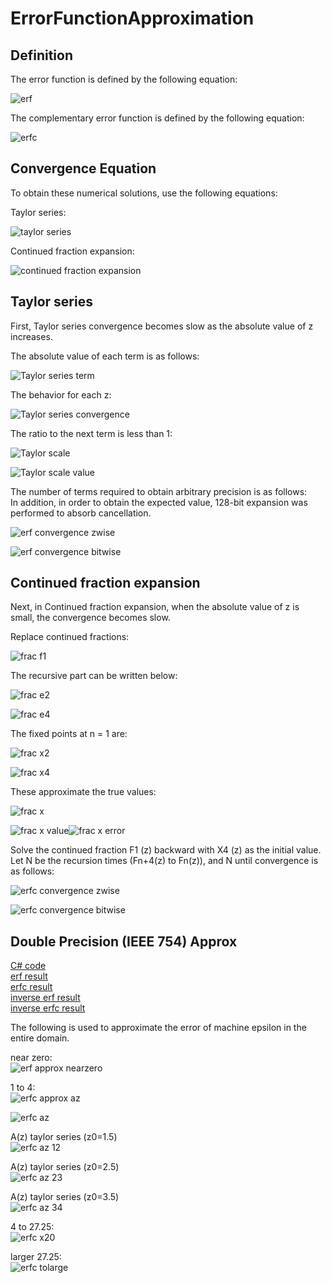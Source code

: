 # ErrorFunctionApproximation

## Definition

The error function is defined by the following equation:

![erf](https://github.com/tk-yoshimura/ErrorFunctionApproximation/blob/main/figures/erf.svg)

The complementary error function is defined by the following equation:

![erfc](https://github.com/tk-yoshimura/ErrorFunctionApproximation/blob/main/figures/erfc.svg)

## Convergence Equation

To obtain these numerical solutions, use the following equations:

Taylor series:

![taylor series](https://github.com/tk-yoshimura/ErrorFunctionApproximation/blob/main/figures/taylor_series.svg)

Continued fraction expansion:

![continued fraction expansion](https://github.com/tk-yoshimura/ErrorFunctionApproximation/blob/main/figures/fracexpand.svg)

## Taylor series

First, Taylor series convergence becomes slow as the absolute value of z increases.

The absolute value of each term is as follows:

![Taylor series term](https://github.com/tk-yoshimura/ErrorFunctionApproximation/blob/main/figures/taylor_terms.svg)

The behavior for each z:

![Taylor series convergence](https://github.com/tk-yoshimura/ErrorFunctionApproximation/blob/main/figures/taylor_convergence.svg)

The ratio to the next term is less than 1:

![Taylor scale](https://github.com/tk-yoshimura/ErrorFunctionApproximation/blob/main/figures/taylor_scale.svg)

![Taylor scale value](https://github.com/tk-yoshimura/ErrorFunctionApproximation/blob/main/figures/taylor_scale_value.svg)

The number of terms required to obtain arbitrary precision is as follows:  
In addition, in order to obtain the expected value, 128-bit expansion was performed to absorb cancellation.

![erf convergence zwise](https://github.com/tk-yoshimura/ErrorFunctionApproximation/blob/main/figures/erf_convergence_zwise.svg)

![erf convergence bitwise](https://github.com/tk-yoshimura/ErrorFunctionApproximation/blob/main/figures/erf_convergence_bitswise.svg)

## Continued fraction expansion

Next, in Continued fraction expansion, when the absolute value of z is small, the convergence becomes slow.

Replace continued fractions:

![frac f1](https://github.com/tk-yoshimura/ErrorFunctionApproximation/blob/main/figures/fracexpand_f1.svg)

The recursive part can be written below:

![frac e2](https://github.com/tk-yoshimura/ErrorFunctionApproximation/blob/main/figures/fracexpand_e2.svg)

![frac e4](https://github.com/tk-yoshimura/ErrorFunctionApproximation/blob/main/figures/fracexpand_e4.svg)

The fixed points at n = 1 are:

![frac x2](https://github.com/tk-yoshimura/ErrorFunctionApproximation/blob/main/figures/fracexpand_x2.svg)

![frac x4](https://github.com/tk-yoshimura/ErrorFunctionApproximation/blob/main/figures/fracexpand_x4.svg)

These approximate the true values:

![frac x](https://github.com/tk-yoshimura/ErrorFunctionApproximation/blob/main/figures/fracexpand_x.svg)

![frac x value](https://github.com/tk-yoshimura/ErrorFunctionApproximation/blob/main/figures/fracexpand_x_value.svg)![frac x error](https://github.com/tk-yoshimura/ErrorFunctionApproximation/blob/main/figures/fracexpand_error.svg)

Solve the continued fraction F1 (z) backward with X4 (z) as the initial value.  
Let N be the recursion times (Fn+4(z) to Fn(z)), and N until convergence is as follows:

![erfc convergence zwise](https://github.com/tk-yoshimura/ErrorFunctionApproximation/blob/main/figures/erfc_convergence_zwise.svg)

![erfc convergence bitwise](https://github.com/tk-yoshimura/ErrorFunctionApproximation/blob/main/figures/erfc_convergence_bitswise.svg)

## Double Precision (IEEE 754) Approx
[C# code](https://github.com/tk-yoshimura/ErrorFunctionApproximation/blob/main/ErrorFunctionApproximation/ErrorFunction.cs)  
[erf result](https://github.com/tk-yoshimura/ErrorFunctionApproximation/blob/main/results/erf_approx.csv)  
[erfc result](https://github.com/tk-yoshimura/ErrorFunctionApproximation/blob/main/results/erfc_approx.csv)  
[inverse erf result](https://github.com/tk-yoshimura/ErrorFunctionApproximation/blob/main/results/inverf_approx.csv)  
[inverse erfc result](https://github.com/tk-yoshimura/ErrorFunctionApproximation/blob/main/results/inverfc_approx.csv)  

The following is used to approximate the error of machine epsilon in the entire domain.

near zero:  
![erf approx nearzero](https://github.com/tk-yoshimura/ErrorFunctionApproximation/blob/main/figures/erf_approx_nz.svg)

1 to 4:  
![erfc approx az](https://github.com/tk-yoshimura/ErrorFunctionApproximation/blob/main/figures/erfc_approx_az.svg)

![erfc az](https://github.com/tk-yoshimura/ErrorFunctionApproximation/blob/main/figures/erfc_az.svg)

A(z) taylor series (z0=1.5)  
![erfc az 12](https://github.com/tk-yoshimura/ErrorFunctionApproximation/blob/main/figures/erfc_approx_az_12.svg)

A(z) taylor series (z0=2.5)  
![erfc az 23](https://github.com/tk-yoshimura/ErrorFunctionApproximation/blob/main/figures/erfc_approx_az_23.svg)

A(z) taylor series (z0=3.5)  
![erfc az 34](https://github.com/tk-yoshimura/ErrorFunctionApproximation/blob/main/figures/erfc_approx_az_34.svg)

4 to 27.25:  
![erfc x20](https://github.com/tk-yoshimura/ErrorFunctionApproximation/blob/main/figures/erfc_approx_x20.svg)

larger 27.25:  
![erfc tolarge](https://github.com/tk-yoshimura/ErrorFunctionApproximation/blob/main/figures/erfc_approx_tolarge.svg)